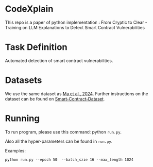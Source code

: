 # CodeXplain
This repo is a paper of python implementation : From Cryptic to Clear - Training on LLM Explanations to Detect Smart Contract Vulnerabilities

# Task Definition
Automated detection of smart contract vulnerabilities.

# Datasets
We use the same dataset as [Ma et al., 2024](https://sites.google.com/view/iaudittool/home). Further instructions on the dataset can be found on [Smart-Contract-Dataset](https://drive.google.com/drive/folders/1cAHxSu6dL3S21zz2iaQzSTABfSjY2vP8).

# Running
To run program, please use this command: python `run.py`.

Also all the hyper-parameters can be found in `run.py`.

Examples:

`
python run.py --epoch 50  --batch_szie 16 --max_length 1024
`
